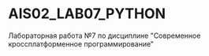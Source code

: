 # AIS02_LAB07_PYTHON
Лабораторная работа №7 по дисциплине "Современное кроссплатформенное программирование"
